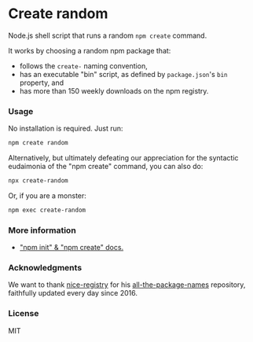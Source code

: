 # Create random

Node.js shell script that runs a random `npm create` command. 

It works by choosing a random npm package that:
- follows the `create-` naming convention,
- has an executable "bin" script, as defined by `package.json`'s `bin` property, and
- has more than 150 weekly downloads on the npm registry.

### Usage

No installation is required. Just run:

```bash
npm create random
```

Alternatively, but ultimately defeating our appreciation for the syntactic eudaimonia of the "npm create" command, you can also do:

```bash
npx create-random
```

Or, if you are a monster:

```bash
npm exec create-random
```

### More information
- ["npm init" & "npm create" docs.](https://docs.npmjs.com/cli/v8/commands/npm-init)

### Acknowledgments

We want to thank [nice-registry](https://github.com/nice-registry) for his [all-the-package-names](https://github.com/nice-registry/all-the-package-names) repository, faithfully updated every day since 2016.

### License
MIT
